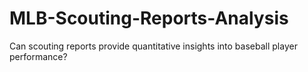 # MLB-Scouting-Reports-Analysis
Can scouting reports provide quantitative insights into baseball player performance?
